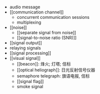 - audio message
- [[communication channel]]
    - concurrent communication sessions
    - multiplexing
- [[noise]]
    - [[separate signal from noise]]
    - [[signal-to-noise ratio (SNR)]]
- [[signal output]]
- relaying signals
- [[signal processing]]
- [[visual signal]]
    - [[beacon]]: 烽火; 灯塔; 信标
    - [[optical heliograph]]: 日光反射信号仪器
    - semaphore telegraph: 旗语电报, 信标
    - [[signal flag]]
    - smoke signal
